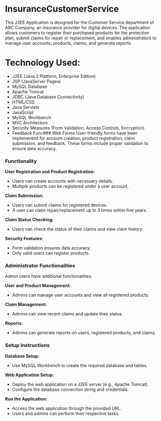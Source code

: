# InsuranceCustomerService

This J2EE Application is designed for the Customer Service department of ABC Company, an insurance provider for digital devices. The application allows customers to register their purchased products for the protection plan, submit claims for repair or replacement, and enables administrators to manage user accounts, products, claims, and generate reports.

# Technology Used:

- J2EE (Java 2 Platform, Enterprise Edition)
- JSP (JavaServer Pages)
- MySQL Database
- Apache Tomcat
- JDBC (Java Database Connectivity)
- HTML/CSS
- Java Servlets
- JavaScript
- MySQL Workbench
- MVC Architecture
- Security Measures (Form Validation, Access Controls, Encryption)
- Feedback Func### Web Forms
  User-friendly forms have been implemented for account creation, product registration, claim submission, and feedback. These forms include proper validation to ensure data accuracy.

### Functionality

**User Registration and Product Registration:**

- Users can create accounts with necessary details.
- Multiple products can be registered under a user account.

**Claim Submission:**

- Users can submit claims for registered devices.
- A user can claim repair/replacement up to 3 times within five years.

**Claim Status Checking:**

- Users can check the status of their claims and view claim history.

**Security Features:**

- Form validation ensures data accuracy.
- Only valid users can register products.

### Administrator Functionalities

Admin users have additional functionalities:

**User and Product Management:**

- Admins can manage user accounts and view all registered products.

**Claim Management:**

- Admins can view recent claims and update their status.

**Reports:**

- Admins can generate reports on users, registered products, and claims.

### Setup Instructions

**Database Setup:**

- Use MySQL Workbench to create the required database and tables.

**Web Application Setup:**

- Deploy the web application on a J2EE server (e.g., Apache Tomcat).
- Configure the database connection string and credentials.

**Run the Application:**

- Access the web application through the provided URL.
- Users and admins can perform their respective tasks.
